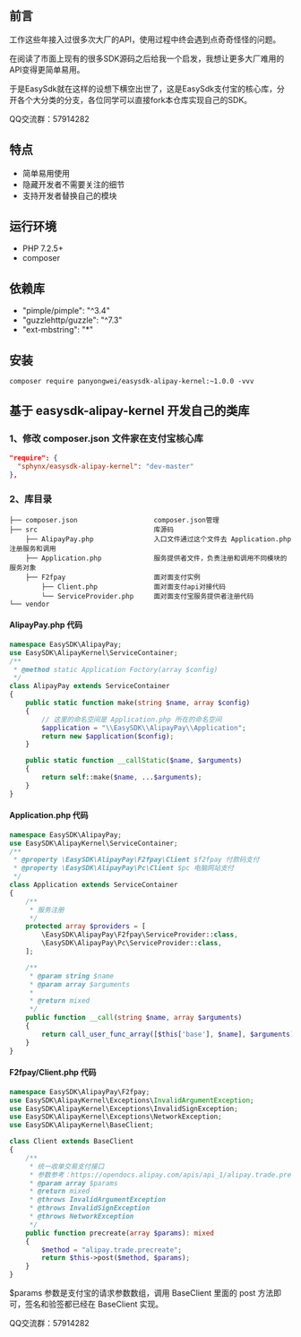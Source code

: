 ## 前言

工作这些年接入过很多次大厂的API，使用过程中终会遇到点奇奇怪怪的问题。

在阅读了市面上现有的很多SDK源码之后给我一个启发，我想让更多大厂难用的API变得更简单易用。

于是EasySdk就在这样的设想下横空出世了，这是EasySdk支付宝的核心库，分开各个大分类的分支，各位同学可以直接fork本仓库实现自己的SDK。

QQ交流群：57914282

## 特点

- 简单易用使用
- 隐藏开发者不需要关注的细节
- 支持开发者替换自己的模块

## 运行环境

- PHP 7.2.5+
- composer

## 依赖库

- "pimple/pimple": "^3.4"
- "guzzlehttp/guzzle": "^7.3"
- "ext-mbstring": "*"

## 安装

```shell
composer require panyongwei/easysdk-alipay-kernel:~1.0.0 -vvv
```

## 基于 easysdk-alipay-kernel 开发自己的类库

### 1、修改 composer.json 文件家在支付宝核心库

```json
"require": {
  "sphynx/easysdk-alipay-kernel": "dev-master"
},
```

### 2、库目录

```
├── composer.json                   composer.json管理
├── src                             库源码
    ├── AlipayPay.php               入口文件通过这个文件去 Application.php 注册服务和调用
    ├── Application.php             服务提供者文件，负责注册和调用不同模块的服务对象             
    ├── F2fpay                      面对面支付实例
        ├── Client.php              面对面支付api对接代码
        └── ServiceProvider.php     面对面支付宝服务提供者注册代码
└── vendor
```

#### AlipayPay.php 代码

```php
namespace EasySDK\AlipayPay;
use EasySDK\AlipayKernel\ServiceContainer;
/**
 * @method static Application Foctory(array $config)
 */
class AlipayPay extends ServiceContainer
{
    public static function make(string $name, array $config)
    {
        // 这里的命名空间是 Application.php 所在的命名空间
        $application = "\\EasySDK\\AlipayPay\\Application";
        return new $application($config);
    }

    public static function __callStatic($name, $arguments)
    {
        return self::make($name, ...$arguments);
    }
}
```

#### Application.php 代码

```php
namespace EasySDK\AlipayPay;
use EasySDK\AlipayKernel\ServiceContainer;
/**
 * @property \EasySDK\AlipayPay\F2fpay\Client $f2fpay 付款码支付
 * @property \EasySDK\AlipayPay\Pc\Client $pc 电脑网站支付
 */
class Application extends ServiceContainer
{
    /**
     * 服务注册
     */
    protected array $providers = [
        \EasySDK\AlipayPay\F2fpay\ServiceProvider::class,
        \EasySDK\AlipayPay\Pc\ServiceProvider::class,
    ];

    /**
     * @param string $name
     * @param array $arguments
     *
     * @return mixed
     */
    public function __call(string $name, array $arguments)
    {
        return call_user_func_array([$this['base'], $name], $arguments);
    }
}
```

#### F2fpay/Client.php 代码

```php
namespace EasySDK\AlipayPay\F2fpay;
use EasySDK\AlipayKernel\Exceptions\InvalidArgumentException;
use EasySDK\AlipayKernel\Exceptions\InvalidSignException;
use EasySDK\AlipayKernel\Exceptions\NetworkException;
use EasySDK\AlipayKernel\BaseClient;

class Client extends BaseClient
{
    /**
     * 统一收单交易支付接口
     * 参数参考：https://opendocs.alipay.com/apis/api_1/alipay.trade.precreate
     * @param array $params
     * @return mixed
     * @throws InvalidArgumentException
     * @throws InvalidSignException
     * @throws NetworkException
     */
    public function precreate(array $params): mixed
    {
        $method = "alipay.trade.precreate";
        return $this->post($method, $params);
    }
}
```

$params 参数是支付宝的请求参数数组，调用 BaseClient 里面的 post 方法即可，签名和验签都已经在 BaseClient 实现。

QQ交流群：57914282